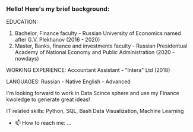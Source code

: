 ### Hello! Here's my brief background:

EDUCATION: 
1. Bachelor, Finance faculty - Russian University of Economics named after G.V. Plekhanov (2016 - 2020)
2. Master,  Banks, finance and investments faculty - Russian Presidentual Academy of National Economy and Public Administration (2020 - nowdays)

WORKING EXPERIENCE:
Accountant Assistant - "Intera" Ltd (2018)

LANGUAGES:
Russian - Native
English - Advanced

I'm looking forward to work in Data Scince sphere and use my Finance kwoledge to generate great ideas!
 
IT related skills:
Python, SQL, Bash
Data Visualization, Machine Learning

- 📫 How to reach me: ...

